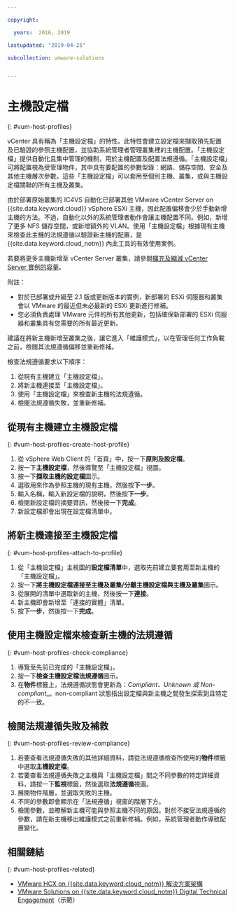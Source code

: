 ```yaml
---

copyright:

  years:  2016, 2019

lastupdated: "2019-04-25"

subcollection: vmware-solutions


---
```


#	 主機設定檔 
{: #vum-host-profiles}

vCenter 具有稱為「主機設定檔」的特性。此特性會建立設定檔來擷取預先配置及已驗證的參照主機配置，並協助系統管理者管理叢集裡的主機配置。「主機設定檔」提供自動化且集中管理的機制，用於主機配置及配置法規遵循。「主機設定檔」可將配置視為受管理物件，其中具有要配置的參數型錄：網路、儲存空間、安全及其他主機層次參數。這些「主機設定檔」可以套用至個別主機、叢集，或與主機設定檔關聯的所有主機及叢集。

由於部署原始叢集的 IC4VS 自動化已部署其他 VMware vCenter Server on {{site.data.keyword.cloud}} vSphere ESXi 主機，因此配置偏移會少於手動新增主機的方法。不過，自動化以外的系統管理者動作會讓主機配置不同。例如，新增了更多 NFS 儲存空間，或新增額外的 VLAN。使用「主機設定檔」根據現有主機來檢查此主機的法規遵循以驗證新主機的配置，是 {{site.data.keyword.cloud_notm}} 內此工具的有效使用案例。

若要將更多主機新增至 vCenter Server 叢集，請參閱[擴充及縮減 vCenter Server 實例的容量](/docs/services/vmwaresolutions/vcenter?topic=vmware-solutions-vc_addingremovingservers)。

附註：
*	對於已部署或升級至 2.1 版或更新版本的實例，新部署的 ESXi 伺服器和叢集會以 VMware 的最近但未必最新的 ESXi 更新進行修補。
*	您必須負責處理 VMware 元件的所有其他更新，包括確保新部署的 ESXi 伺服器和叢集具有您需要的所有最近更新。

建議在將新主機新增至叢集之後，讓它進入「維護模式」，以在管理任何工作負載之前，檢閱其法規遵循偏移並重新修補。

檢查法規遵循要求以下順序：
1.	從現有主機建立「主機設定檔」。
2.	將新主機連接至「主機設定檔」。
3.	使用「主機設定檔」來檢查新主機的法規遵循。
4.	檢閱法規遵循失敗，並重新修補。

##	從現有主機建立主機設定檔
{: #vum-host-profiles-create-host-profile}

1.	從 vSphere Web Client 的「首頁」中，按一下**原則及設定檔**。
2.	按一下**主機設定檔**，然後導覽至「主機設定檔」視圖。
3.	按一下**擷取主機的設定檔**圖示。
4.	選取用來作為參照主機的現有主機，然後按**下一步**。
5.	輸入名稱，輸入新設定檔的說明，然後按**下一步**。
6.	檢閱新設定檔的摘要資訊，然後按一下**完成**。
7.	新設定檔即會出現在設定檔清單中。

##	將新主機連接至主機設定檔
{: #vum-host-profiles-attach-to-profile}

1.	從「主機設定檔」主視圖的**設定檔清單**中，選取先前建立要套用至新主機的「主機設定檔」。
2.	按一下**將主機設定檔連接至主機及叢集/分離主機設定檔與主機及叢集**圖示。
3.	從展開的清單中選取新的主機，然後按一下**連接**。
4.	新主機即會新增至「連接的實體」清單。
5.	按**下一步**，然後按一下**完成**。

##	使用主機設定檔來檢查新主機的法規遵循
{: #vum-host-profiles-check-compliance}

1.	導覽至先前已完成的「主機設定檔」。
2.	按一下**檢查主機設定檔法規遵循**圖示。
3.	在**物件**標籤上，法規遵循狀態會更新為：_Compliant、Unknown 或 Non-compliant__。non-compliant 狀態指出設定檔與新主機之間發生探索到且特定的不一致。

##	檢閱法規遵循失敗及補救
{: #vum-host-profiles-review-compliance}

1. 若要查看法規遵循失敗的其他詳細資料，請從法規遵循檢查所使用的**物件**標籤中選取**主機設定檔**。
2. 若要查看法規遵循失敗之主機與「主機設定檔」間之不同參數的特定詳細資料，請按一下**監視**標籤，然後選取**法規遵循**視圖。
3. 展開物件階層，並選取失敗的主機。
4. 不同的參數即會顯示在「法規遵循」視窗的階層下方。
5. 檢閱參數，並瞭解新主機可能與參照主機不同的原因。對於不接受法規遵循的參數，請在新主機移出維護模式之前重新修補。例如，系統管理者動作導致配置變化。

## 相關鏈結
{: #vum-host-profiles-related}

* [VMware HCX on {{site.data.keyword.cloud_notm}} 解決方案架構](/docs/services/vmwaresolutions/services?topic=vmware-solutions-hcx-archi-intro#hcx-archi-intro)
* [VMware Solutions on {{site.data.keyword.cloud_notm}} Digital Technical Engagement](https://ibm-dte.mybluemix.net/vmware)（示範）
